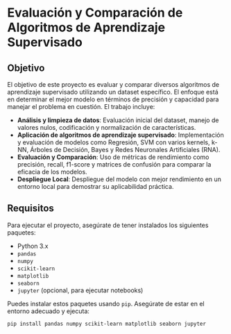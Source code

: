 # Evaluación y Comparación de Algoritmos de Aprendizaje Supervisado

## Objetivo

El objetivo de este proyecto es evaluar y comparar diversos algoritmos de aprendizaje supervisado utilizando un dataset específico. El enfoque está en determinar el mejor modelo en términos de precisión y capacidad para manejar el problema en cuestión. El trabajo incluye:

- **Análisis y limpieza de datos**: Evaluación inicial del dataset, manejo de valores nulos, codificación y normalización de características.
- **Aplicación de algoritmos de aprendizaje supervisado**: Implementación y evaluación de modelos como Regresión, SVM con varios kernels, k-NN, Árboles de Decisión, Bayes y Redes Neuronales Artificiales (RNA).
- **Evaluación y Comparación**: Uso de métricas de rendimiento como precisión, recall, f1-score y matrices de confusión para comparar la eficacia de los modelos.
- **Despliegue Local**: Despliegue del modelo con mejor rendimiento en un entorno local para demostrar su aplicabilidad práctica.

## Requisitos

Para ejecutar el proyecto, asegúrate de tener instalados los siguientes paquetes:

- Python 3.x
- `pandas`
- `numpy`
- `scikit-learn`
- `matplotlib`
- `seaborn`
- `jupyter` (opcional, para ejecutar notebooks)

Puedes instalar estos paquetes usando `pip`. Asegúrate de estar en el entorno adecuado y ejecuta:

```bash
pip install pandas numpy scikit-learn matplotlib seaborn jupyter
